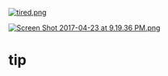
[![tired.png](https://s22.postimg.org/cmwexken5/tired.png)](https://postimg.org/image/oorsrpnvh/)

[![Screen Shot 2017-04-23 at 9.19.36 PM.png](https://s18.postimg.org/gi8hqzv95/Screen_Shot_2017-04-23_at_9.19.36_PM.png)](https://postimg.org/image/q2s4dvkl1/)
# tip
